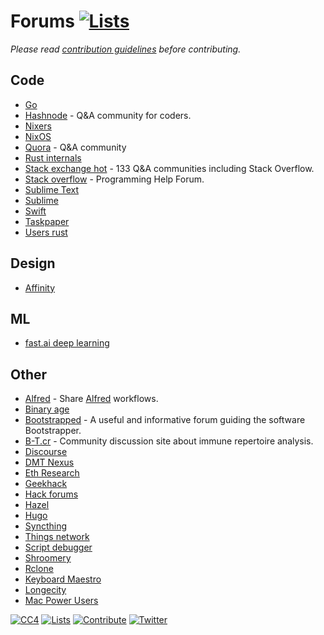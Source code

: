 # Forums [![Lists](https://img.shields.io/badge/-more%20lists-0a0a0a.svg?style=flat&colorA=0a0a0a)](https://github.com/learn-anything/curated-lists)

_Please read [contribution guidelines](contributing.md) before contributing._

## Code

- [Go](https://forum.golangbridge.org/)
- [Hashnode](https://hashnode.com/) - Q&A community for coders.
- [Nixers](https://nixers.net/)
- [NixOS](https://nixos.trydiscourse.com/)
- [Quora](https://www.quora.com/) - Q&A community
- [Rust internals](https://internals.rust-lang.org/)
- [Stack exchange hot](https://stackexchange.com/?pagesize=50) - 133 Q&A communities including Stack Overflow.
- [Stack overflow](https://stackoverflow.com/) - Programming Help Forum.
- [Sublime Text](https://forum.sublimetext.com/)
- [Sublime](https://forum.sublimetext.com/)
- [Swift](https://forums.swift.org/latest)
- [Taskpaper](http://support.hogbaysoftware.com/c/taskpaper)
- [Users rust](https://users.rust-lang.org)

## Design

- [Affinity](https://affinity.serif.com/forum/)

## ML

- [fast.ai deep learning](http://forums.fast.ai/)

## Other

- [Alfred](https://www.alfredforum.com/) - Share [Alfred](https://www.alfredapp.com/) workflows.
- [Binary age](https://discuss.binaryage.com/)
- [Bootstrapped](http://discuss.bootstrapped.fm/) - A useful and informative forum guiding the software Bootstrapper.
- [B-T.cr](https://b-t.cr/) - Community discussion site about immune repertoire analysis.
- [Discourse](https://try.discourse.org/)
- [DMT Nexus](https://www.dmt-nexus.me/forum/)
- [Eth Research](https://ethresear.ch/)
- [Geekhack](https://geekhack.org/index.php)
- [Hack forums](https://hackforums.net/index.php)
- [Hazel](https://www.noodlesoft.com/forums/)
- [Hugo](https://discourse.gohugo.io/)
- [Syncthing](https://forum.syncthing.net/)
- [Things network](https://www.thethingsnetwork.org/forum/top/all?order=activity)
- [Script debugger](http://forum.latenightsw.com/)
- [Shroomery](https://www.shroomery.org/)
- [Rclone](https://forum.rclone.org/)
- [Keyboard Maestro](https://forum.keyboardmaestro.com/latest)
- [Longecity](http://www.longecity.org/forum/)
- [Mac Power Users](https://talk.macpowerusers.com/latest)

[![CC4](https://img.shields.io/badge/license-CC4-0a0a0a.svg?style=flat&colorA=0a0a0a)](https://creativecommons.org/licenses/by/4.0/)
[![Lists](https://img.shields.io/badge/-more%20lists-0a0a0a.svg?style=flat&colorA=0a0a0a)](https://github.com/learn-anything/curated-lists)
[![Contribute](https://img.shields.io/badge/-contribute-0a0a0a.svg?style=flat&colorA=0a0a0a)](contributing.md)
[![Twitter](http://bit.ly/latwitt)](https://twitter.com/learnanything_)
